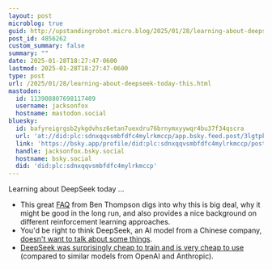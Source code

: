```yaml
---
layout: post
microblog: true
guid: http://upstandingrobot.micro.blog/2025/01/28/learning-about-deepseek-today-this.html
post_id: 4856262
custom_summary: false
summary: ""
date: 2025-01-28T18:27:47-0600
lastmod: 2025-01-28T18:27:47-0600
type: post
url: /2025/01/28/learning-about-deepseek-today-this.html
mastodon:
  id: 113908807698117409
  username: jacksonfox
  hostname: mastodon.social
bluesky:
  id: bafyreigrgsb2ykgdvhsz6etan7uexdru76brnymxyywqr4bu37f34qscra
  url: 'at://did:plc:sdnxqqvsmbfdfc4mylrkmccp/app.bsky.feed.post/3lgtpkluoff2q'
  link: 'https://bsky.app/profile/did:plc:sdnxqqvsmbfdfc4mylrkmccp/post/3lgtpkluoff2q'
  handle: jacksonfox.bsky.social
  hostname: bsky.social
  did: 'did:plc:sdnxqqvsmbfdfc4mylrkmccp'
---
```

Learning about DeepSeek today ...

* This great [FAQ](https://stratechery.com/2025/deepseek-faq/) from Ben Thompson digs into why this is big deal, why it might be good in the long run, and also provides a nice background on different reinforcement learning approaches.
* You'd be right to think DeepSeek, an AI model from a Chinese company, [doesn't want to talk about some things](https://sherwood.news/tech/a-free-powerful-chinese-ai-model-just-dropped-but-dont-ask-it-about/).
* [DeepSeek was surprisingly cheap to train and is very cheap to use](https://simonwillison.net/2024/Dec/26/deepseek-v3/) (compared to similar models from OpenAI and Anthropic). 
